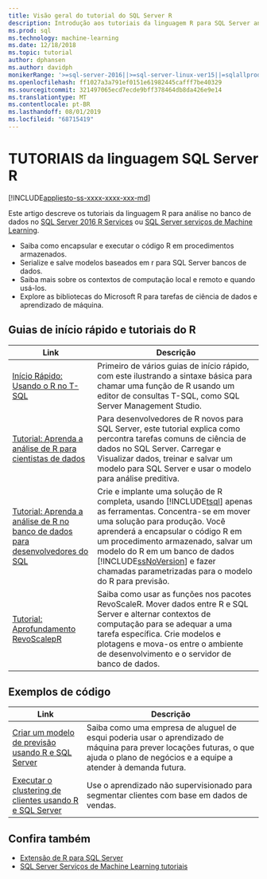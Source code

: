 ```yaml
---
title: Visão geral do tutorial do SQL Server R
description: Introdução aos tutoriais da linguagem R para SQL Server análise no banco de dados.
ms.prod: sql
ms.technology: machine-learning
ms.date: 12/18/2018
ms.topic: tutorial
author: dphansen
ms.author: davidph
monikerRange: '>=sql-server-2016||>=sql-server-linux-ver15||=sqlallproducts-allversions'
ms.openlocfilehash: ff1027a3a791ef0151e61982445cafff7be40329
ms.sourcegitcommit: 321497065ecd7ecde9bff378464db8da426e9e14
ms.translationtype: MT
ms.contentlocale: pt-BR
ms.lasthandoff: 08/01/2019
ms.locfileid: "68715419"
---
```

# <a name="sql-server-r-language-tutorials"></a>TUTORIAIS da linguagem SQL Server R
[!INCLUDE[appliesto-ss-xxxx-xxxx-xxx-md](../../includes/appliesto-ss-xxxx-xxxx-xxx-md.md)]

Este artigo descreve os tutoriais da linguagem R para análise no banco de dados no [SQL Server 2016 R Services](../install/sql-r-services-windows-install.md) ou [SQL Server serviços de Machine Learning](../install/sql-machine-learning-services-windows-install.md).

+ Saiba como encapsular e executar o código R em procedimentos armazenados.
+ Serialize e salve modelos baseados em r para SQL Server bancos de dados.
+ Saiba mais sobre os contextos de computação local e remoto e quando usá-los.
+ Explore as bibliotecas do Microsoft R para tarefas de ciência de dados e aprendizado de máquina.

<a name="bkmk_sqltutorials"></a>

## <a name="r-quickstarts-and-tutorials"></a>Guias de início rápido e tutoriais do R

| Link | Descrição |
|------|-------------|
| [Início Rápido: Usando o R no T-SQL](rtsql-using-r-code-in-transact-sql-quickstart.md) | Primeiro de vários guias de início rápido, com este ilustrando a sintaxe básica para chamar uma função de R usando um editor de consultas T-SQL, como SQL Server Management Studio. |
| [Tutorial: Aprenda a análise de R para cientistas de dados](../tutorials/walkthrough-data-science-end-to-end-walkthrough.md) | Para desenvolvedores de R novos para SQL Server, este tutorial explica como percontra tarefas comuns de ciência de dados no SQL Server. Carregar e Visualizar dados, treinar e salvar um modelo para SQL Server e usar o modelo para análise preditiva. |
| [Tutorial: Aprenda a análise de R no banco de dados para desenvolvedores do SQL](../tutorials/sqldev-in-database-r-for-sql-developers.md) | Crie e implante uma solução de R completa, usando [!INCLUDE[tsql](../../includes/tsql-md.md)] apenas as ferramentas. Concentra-se em mover uma solução para produção. Você aprenderá a encapsular o código R em um procedimento armazenado, salvar um modelo do R em um banco de dados [!INCLUDE[ssNoVersion](../../includes/ssnoversion-md.md)] e fazer chamadas parametrizadas para o modelo do R para previsão. |
| [Tutorial: Aprofundamento RevoScalepR](deepdive-data-science-deep-dive-using-the-revoscaler-packages.md) | Saiba como usar as funções nos pacotes RevoScaleR. Mover dados entre R e SQL Server e alternar contextos de computação para se adequar a uma tarefa específica. Crie modelos e plotagens e mova-os entre o ambiente de desenvolvimento e o servidor de banco de dados. |

<a name ="bkmk_samples"></a>

## <a name="code-samples"></a>Exemplos de código

| Link | Descrição |
|------|-------------|
| [Criar um modelo de previsão usando R e SQL Server](https://microsoft.github.io/sql-ml-tutorials/R/rentalprediction) | Saiba como uma empresa de aluguel de esqui poderia usar o aprendizado de máquina para prever locações futuras, o que ajuda o plano de negócios e a equipe a atender à demanda futura. |
| [Executar o clustering de clientes usando R e SQL Server](https://microsoft.github.io/sql-ml-tutorials/R/customerclustering/) | Use o aprendizado não supervisionado para segmentar clientes com base em dados de vendas. |

## <a name="see-also"></a>Confira também

+ [Extensão de R para SQL Server](../concepts/extension-r.md)
+ [SQL Server Serviços de Machine Learning tutoriais](machine-learning-services-tutorials.md)

